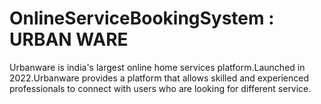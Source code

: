 # OnlineServiceBookingSystem : URBAN WARE
Urbanware is india's largest online home services platform.Launched in 2022.Urbanware provides a platform that allows skilled and experienced professionals to connect with users who are looking for different service.
